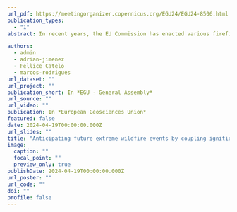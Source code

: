 ```yaml
---
url_pdf: https://meetingorganizer.copernicus.org/EGU24/EGU24-8506.html
publication_types:
  - "1"
abstract: In recent years, the EU Commission has enacted various firefighting policies to combat and diminish the adverse effects of wildfires. The Mediterranean area has experienced an observable extension of its wildfire season, coupled with rapid shifts in fire-weather dynamics, resulting in exceptionally severe wildfire occurrences. As of 2022, the EU has recorded an approximate total burned area of 792,902 hectares, with forests accounting for 66% of this figure (Rodrigues et al., 2023). The main objective of this study is to anticipate extreme wildfire conditions by providing a synthetic product depicting the chances of a fire event starting and escaping containment. To do so, we combined empirical models of ignition likelihood and effectiveness of the initial attack stage. We employed machine learning techniques to calibrate binary regression models using historical wildfire ignition data and geospatial layer depicting the main drivers of ignition and containment, namely accessibility, human pressure on wildlands, fuel moisture and availability. We illustrate our approach along the Mediterranean coastal region of Spain. Our approach enables us to predict wildfire contention capacity under diverse population growth and climate warming scenarios. This strategy aims to improve disaster risk reduction by pointing wildfire management zones and prioritizing intervention in high-risk areas. Results indicate a high predictive ability to model human-caused wildfire ignition (AUC>0.80) but a modest capability to capture the containment capability (AUC≈0.70). Accessibility by road largely controls the spatial pattern of ignition and containment, with dead fuel moisture content modulating the temporal pattern of probability. We further illustrate the approach by providing insights into future SSP (Shared Socieconomic Pathways) scenarios by synthesizing both products into comprehensive management zones (Rodrigues et al., 2022).

authors:
  - admin
  - adrian-jimenez
  - Fellice Catelo
  - marcos-rodrigues
url_dataset: ""
url_project: ""
publication_short: In *EGU - General Assembly*
url_source: ""
url_video: ""
publication: In *European Geosciences Union*
featured: false
date: 2024-04-19T00:00:00.000Z
url_slides: ""
title: "Anticipating future extreme wildfire events by coupling ignition and success of initial attack models"
image:
  caption: ""
  focal_point: ""
  preview_only: true
publishDate: 2024-04-19T00:00:00.000Z
url_poster: ""
url_code: ""
doi: ""
profile: false
---
```


